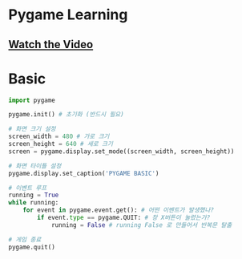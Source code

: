 # **Pygame Learning**

## [**Watch the Video**](https://youtu.be/Dkx8Pl6QKW0)

# **Basic**
```python
import pygame

pygame.init() # 초기화 (반드시 필요)

# 화면 크기 설정
screen_width = 480 # 가로 크기
screen_height = 640 # 세로 크기
screen = pygame.display.set_mode((screen_width, screen_height))

# 화면 타이틀 설정
pygame.display.set_caption('PYGAME BASIC')

# 이벤트 루프
running = True
while running:
    for event in pygame.event.get(): # 어떤 이벤트가 발생했나?
        if event.type == pygame.QUIT: # 창 X버튼이 눌렸는가?
            running = False # running False 로 만들어서 반복문 탈출

# 게임 종료
pygame.quit()
```